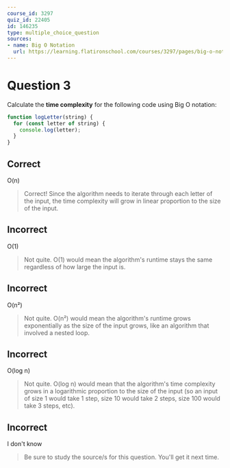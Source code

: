 ```yaml
---
course_id: 3297
quiz_id: 22405
id: 146235
type: multiple_choice_question
sources:
- name: Big O Notation
  url: https://learning.flatironschool.com/courses/3297/pages/big-o-notation
---
```


# Question 3

Calculate the **time complexity** for the following code using Big O notation:

```javascript
function logLetter(string) {
  for (const letter of string) {
    console.log(letter);
  }
}
```

## Correct

O(n)

> Correct! Since the algorithm needs to iterate through each letter of the
> input, the time complexity will grow in linear proportion to the size of the
> input.

## Incorrect

O(1)

> Not quite. O(1) would mean the algorithm's runtime stays the same regardless
> of how large the input is.

## Incorrect

O(n²)

> Not quite. O(n²) would mean the algorithm's runtime grows exponentially as the
> size of the input grows, like an algorithm that involved a nested loop.

## Incorrect

O(log n)

> Not quite. O(log n) would mean that the algorithm's time complexity grows in a
> logarithmic proportion to the size of the input (so an input of size 1 would
> take 1 step, size 10 would take 2 steps, size 100 would take 3 steps, etc).

## Incorrect

I don't know

> Be sure to study the source/s for this question. You'll get it next time.

